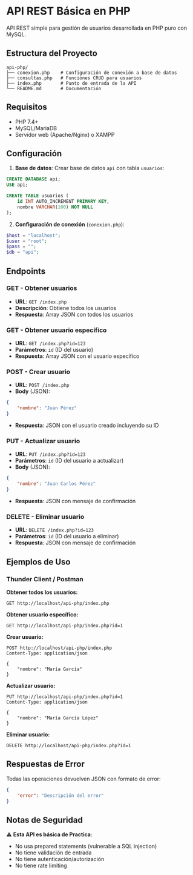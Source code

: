 # API REST Básica en PHP

API REST simple para gestión de usuarios desarrollada en PHP puro con MySQL.

## Estructura del Proyecto

```
api-php/
├── conexion.php    # Configuración de conexión a base de datos
├── consultas.php   # Funciones CRUD para usuarios
├── index.php       # Punto de entrada de la API
└── README.md       # Documentación
```

## Requisitos

- PHP 7.4+
- MySQL/MariaDB
- Servidor web (Apache/Nginx) o XAMPP

## Configuración

1. **Base de datos**: Crear base de datos `api` con tabla `usuarios`:
```sql
CREATE DATABASE api;
USE api;

CREATE TABLE usuarios (
    id INT AUTO_INCREMENT PRIMARY KEY,
    nombre VARCHAR(100) NOT NULL
);
```

2. **Configuración de conexión** (`conexion.php`):
```php
$host = "localhost";
$user = "root";
$pass = "";
$db = "api";
```

## Endpoints

### GET - Obtener usuarios
- **URL**: `GET /index.php`
- **Descripción**: Obtiene todos los usuarios
- **Respuesta**: Array JSON con todos los usuarios

### GET - Obtener usuario específico
- **URL**: `GET /index.php?id=123`
- **Parámetros**: `id` (ID del usuario)
- **Respuesta**: Array JSON con el usuario específico

### POST - Crear usuario
- **URL**: `POST /index.php`
- **Body** (JSON):
```json
{
    "nombre": "Juan Pérez"
}
```
- **Respuesta**: JSON con el usuario creado incluyendo su ID

### PUT - Actualizar usuario
- **URL**: `PUT /index.php?id=123`
- **Parámetros**: `id` (ID del usuario a actualizar)
- **Body** (JSON):
```json
{
    "nombre": "Juan Carlos Pérez"
}
```
- **Respuesta**: JSON con mensaje de confirmación

### DELETE - Eliminar usuario
- **URL**: `DELETE /index.php?id=123`
- **Parámetros**: `id` (ID del usuario a eliminar)
- **Respuesta**: JSON con mensaje de confirmación

## Ejemplos de Uso

### Thunder Client / Postman

**Obtener todos los usuarios:**
```
GET http://localhost/api-php/index.php
```

**Obtener usuario específico:**
```
GET http://localhost/api-php/index.php?id=1
```

**Crear usuario:**
```
POST http://localhost/api-php/index.php
Content-Type: application/json

{
    "nombre": "María García"
}
```

**Actualizar usuario:**
```
PUT http://localhost/api-php/index.php?id=1
Content-Type: application/json

{
    "nombre": "María García López"
}
```

**Eliminar usuario:**
```
DELETE http://localhost/api-php/index.php?id=1
```

## Respuestas de Error

Todas las operaciones devuelven JSON con formato de error:
```json
{
    "error": "Descripción del error"
}
```

## Notas de Seguridad

⚠️ **Esta API es básica de Practica**:
- No usa prepared statements (vulnerable a SQL injection)
- No tiene validación de entrada
- No tiene autenticación/autorización
- No tiene rate limiting

